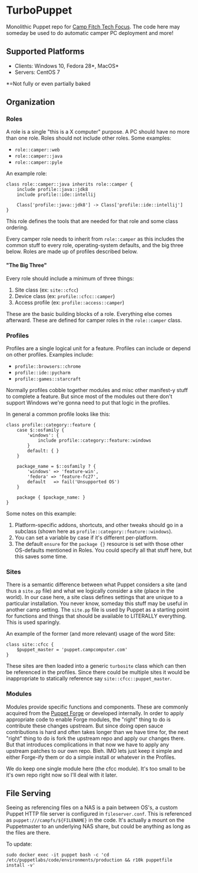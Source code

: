 TurboPuppet
======
Monolithic Puppet repo for [Camp Fitch Tech Focus](http://campcomputer.com). The code here may
someday be used to do automatic camper PC deployment and more!

Supported Platforms
-------------------
* Clients: Windows 10, Fedora 28\*, MacOS\*
* Servers: CentOS 7

\*=Not fully or even partially baked

Organization
------------

### Roles
A role is a single "this is a X computer" purpose. A PC should have 
no more than one role. Roles should not include other roles. Some examples:

* ```role::camper::web```
* ```role::camper::java```
* ```role::camper::pyle```

An example role:
```puppet
class role::camper::java inherits role::camper {
    include profile::java::jdk8
    include profile::ide::intellij

    Class['profile::java::jdk8'] -> Class['profile::ide::intellij']
}
```
This role defines the tools that are needed for that role and some class ordering.

Every camper role needs to inherit from ```role::camper``` as this includes
the common stuff to every role, operating-system defaults, and the big three below. 
Roles are made up of profiles described below.

#### "The Big Three"
Every role should include a minimum of three things:
1) Site class (ex: ```site::cfcc```)
2) Device class (ex: ```profile::cfcc::camper```)
3) Access profile (ex: ```profile::access::camper```)

These are the basic building blocks of a role. Everything else comes afterward. These
are defined for camper roles in the ```role::camper``` class.

### Profiles
Profiles are a single logical unit for a feature. Profiles can include
or depend on other profiles. Examples include:

* ```profile::browsers::chrome```
* ```profile::ide::pycharm```
* ```profile::games::starcraft```

Normally profiles cobble together modules and misc other manifest-y stuff
to complete a feature. But since most of the modules out there don't
support Windows we're gonna need to put that logic in the profiles.

In general a common profile looks like this:
```puppet
class profile::category::feature {
    case $::osfamily {
        'windows': {
            include profile::category::feature::windows
        }
        default: { }
    }
    
    package_name = $::osfamily ? {
        'windows' => 'feature-win',
        'fedora' => 'feature-fc27',
        default   => fail('Unsupported OS')
    }
    
    package { $package_name: }
}
```
Some notes on this example:
1) Platform-specific addons, shortcuts, and other tweaks should go
in a subclass (shown here as ```profile::category::feature::windows```).
2) You can set a variable by case if it's different per-platform.
3) The default ```ensure``` for the ```package {}``` resource is set with those
other OS-defaults mentioned in Roles. You could specify all that stuff here,
but this saves some time.

### Sites
There is a semantic difference between what Puppet considers a site
(and thus a ```site.pp``` file) and what we logically consider a site
(place in the world). In our case here, a site class defines settings
 that are unique to a particular installation. You never know, someday
 this stuff may be useful in another camp setting. The ```site.pp``` file
 is used by Puppet as a starting point for functions and things that should
 be available to LITERALLY everything. This is used sparingly.
 
An example of the former (and more relevant) usage of the word Site:
```puppet
class site::cfcc {
    $puppet_master = 'puppet.campcomputer.com'
}
```

These sites are then loaded into a generic ```turbosite``` class which can
then be referenced in the profiles. Since there could be multiple sites
it would be inappropriate to statically reference say ```site::cfcc::puppet_master```.

### Modules
Modules provide specific functions and components. These are commonly
acquired from the [Puppet Forge](https://forge.puppet.com/) or developed
internally. In order to apply appropriate code to enable Forge modules, the
"right" thing to do is contribute these changes upstream. But since
doing open sauce contributions is hard and often takes longer than we
have time for, the next "right" thing to do is fork the upstream repo and
apply our changes there. But that introduces complications in that now we
have to apply any upstream patches to our own repo. Bleh. IMO lets just
keep it simple and either Forge-ify them or do a simple install or whatever
in the Profiles.

We do keep one single module here (the cfcc module). It's too small
to be it's own repo right now so I'll deal with it later.

## File Serving
Seeing as referencing files on a NAS is a pain between OS's, a custom Puppet 
HTTP file server is configured in ```fileserver.conf```. This is referenced as
```puppet:///campfs/${FILENAME}``` in the code. It's actually a mount on the
Puppetmaster to an underlying NAS share, but could be anything as long as
the files are there.

To update:
```shell
sudo docker exec -it puppet bash -c 'cd /etc/puppetlabs/code/environments/production && r10k puppetfile install -v'
```
